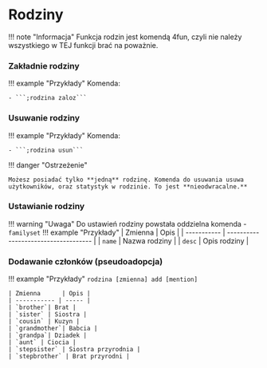 # Rodziny

!!! note "Informacja"
    Funkcja rodzin jest komendą 4fun, czyli nie należy wszystkiego w TEJ funkcji brać na poważnie.

### Zakładnie rodziny

!!! example "Przykłady"
    Komenda:

    - ```;rodzina zaloz```

### Usuwanie rodziny

!!! example "Przykłady"
    Komenda: 

    - ```;rodzina usun```

!!! danger "Ostrzeżenie"

    Możesz posiadać tylko **jedną** rodzinę. Komenda do usuwania usuwa użytkowników, oraz statystyk w rodzinie. To jest **nieodwracalne.**

### Ustawianie rodziny

!!! warning "Uwaga"
    Do ustawień rodziny powstała oddzielna komenda - ```familyset```
!!! example "Przykłady" 
    | Zmienna      | Opis                                |
    | ----------- | ------------------------------------ |
    | `name`       | Nazwa rodziny |
    | `desc`       | Opis rodziny |

### Dodawanie członków (pseudoadopcja)

!!! example "Przykłady"
    ```rodzina [zmienna] add [mention]```
    
    | Zmienna      | Opis |
    | ----------- | ----- |
    | `brother`| Brat |
    | `sister` | Siostra |
    | `cousin` | Kuzyn | 
    | `grandmother`| Babcia |
    | `grandpa`| Dziadek |
    | `aunt` | Ciocia | 
    | `stepsister` | Siostra przyrodnia | 
    | `stepbrother` | Brat przyrodni | 